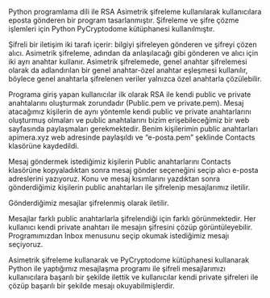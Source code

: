 Python programlama dili ile RSA Asimetrik şifreleme kullanılarak kullanıcılara eposta gönderen bir program tasarlanmıştır. Şifreleme ve şifre çözme işlemleri için Python PyCryptodome kütüphanesi kullanılmıştır.

Şifreli bir iletişim iki tarafı içerir: bilgiyi şifreleyen gönderen ve şifreyi çözen alıcı. Asimetrik şifreleme, adından da anlaşılacağı gibi gönderen ve alıcı için iki ayrı anahtar kullanır. Asimetrik şifrelemede, genel anahtar şifrelemesi olarak da adlandırılan bir genel anahtar-özel anahtar eşleşmesi kullanılır, böylece genel anahtarla şifrelenen veriler yalnızca özel anahtarla çözülebilir. 

Programa giriş yapan kullanıcılar ilk olarak RSA ile kendi public ve private anahtalarını oluşturmak zorundadır (Public.pem ve private.pem). Mesaj atacağımız kişilerin de aynı yöntemle kendi public ve private anahtarlarını oluşturmuş olmaları ve public anahtalarını bizim erişebileceğimiz bir web sayfasında paylaşmaları gerekmektedir. Benim kişilerimin public anahtarları apimera.xyz web adresinde paylaşıldı ve “e-posta.pem” şeklinde Contacts klasörüne kaydedildi.

Mesaj göndermek istediğimiz kişilerin Public anahtarlarını Contacts klasörüne kopyaladıktan sonra mesaj gönder seçeneğini seçip alıcı e-posta adreslerini yazıyoruz. Konu ve mesaj kısımlarını yazdıktan sonra gönderdiğimiz kişilerin public anahtarları ile şifrelenip mesajlarımız iletilir.

Gönderdiğimiz mesajlar şifrelenmiş olarak iletilir.

Mesajlar farklı public anahtarlarla şifrelendiği için farklı görünmektedir. Her kullanıcı kendi private anahtarı ile mesajın şifresini çözüp görüntüleyebilir. Programımızdan Inbox menusunu seçip okumak istediğimiz mesajı seçiyoruz.

Asimetrik şifreleme kullanarak ve PyCryptodome kütüphanesi kullanarak Python ile yaptığımız mesajlaşma programı ile şifreli mesajlarımızı kullanıcılara başarılı bir şekilde ilettik ve kullanıcılar kendi private şifreleri ile çözüp başarılı bir şekilde mesajı okuyabilmişlerdir.
